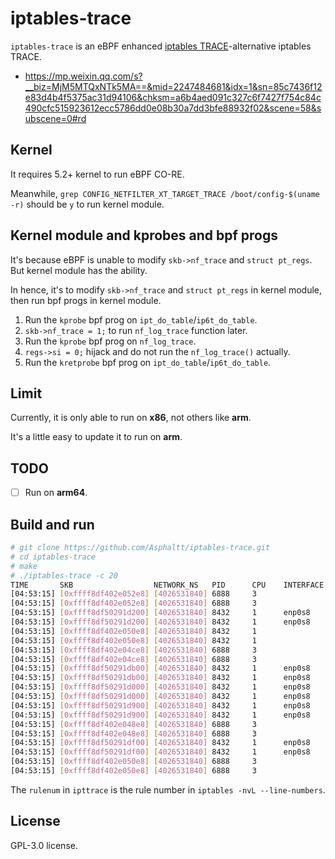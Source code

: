 
# iptables-trace

`iptables-trace` is an eBPF enhanced [iptables TRACE](https://ipset.netfilter.org/iptables-extensions.man.html#lbDX)-alternative iptables TRACE.
- https://mp.weixin.qq.com/s?__biz=MjM5MTQxNTk5MA==&mid=2247484681&idx=1&sn=85c7436f12e83d4b4f5375ac31d94106&chksm=a6b4aed091c327c6f7427f754c84c490cfc515923612ecc5786dd0e08b30a7dd3bfe88932f02&scene=58&subscene=0#rd
## Kernel

It requires 5.2+ kernel to run eBPF CO-RE.

Meanwhile, `grep CONFIG_NETFILTER_XT_TARGET_TRACE /boot/config-$(uname -r)`
should be `y` to run kernel module.

## Kernel module and kprobes and bpf progs

It's because eBPF is unable to modify `skb->nf_trace` and `struct pt_regs`. But kernel module has the ability.

In hence, it's to modify `skb->nf_trace` and `struct pt_regs` in kernel module, then run bpf progs in kernel module.

1. Run the `kprobe` bpf prog on `ipt_do_table`/`ip6t_do_table`.
2. `skb->nf_trace = 1;` to run `nf_log_trace` function later.
3. Run the `kprobe` bpf prog on `nf_log_trace`.
4. `regs->si = 0;` hijack and do not run the `nf_log_trace()` actually.
5. Run the `kretprobe` bpf prog on `ipt_do_table`/`ip6t_do_table`.

## Limit

Currently, it is only able to run on **x86**, not others like **arm**.

It's a little easy to update it to run on **arm**.

## TODO

- [ ] Run on **arm64**.

## Build and run

```bash
# git clone https://github.com/Asphaltt/iptables-trace.git
# cd iptables-trace
# make
# ./iptables-trace -c 20
TIME       SKB                  NETWORK_NS   PID      CPU    INTERFACE          DEST_MAC           IP_LEN PKT_INFO                                               IPTABLES_INFO
[04:53:15] [0xffff8df402e052e8] [4026531840] 6888     3                         00:00:00:00:00:00  264    T_ACK,PSH:192.168.1.138:22->192.168.1.12:53030         ipttrace=[pf=PF_INET in= out=enp0s8 table=filter chain=OUTPUT hook=3 rulenum=1]
[04:53:15] [0xffff8df402e052e8] [4026531840] 6888     3                         00:00:00:00:00:00  264    T_ACK,PSH:192.168.1.138:22->192.168.1.12:53030         iptables=[pf=PF_INET table=filter hook=OUTPUT verdict=ACCEPT cost=77.425µs]
[04:53:15] [0xffff8df50291d200] [4026531840] 8432     1      enp0s8             08:00:27:39:de:94  52     T_PSH:192.168.1.12:53030->192.168.1.138:22             ipttrace=[pf=PF_INET in=enp0s8 out= table=filter chain=INPUT hook=1 rulenum=1]
[04:53:15] [0xffff8df50291d200] [4026531840] 8432     1      enp0s8             08:00:27:39:de:94  52     T_PSH:192.168.1.12:53030->192.168.1.138:22             iptables=[pf=PF_INET table=filter hook=INPUT verdict=ACCEPT cost=36.942µs]
[04:53:15] [0xffff8df402e050e8] [4026531840] 8432     1                         87:ab:0d:ea:d5:19  88     T_ACK,PSH:192.168.1.138:22->192.168.1.12:53030         ipttrace=[pf=PF_INET in= out=enp0s8 table=filter chain=OUTPUT hook=3 rulenum=1]
[04:53:15] [0xffff8df402e050e8] [4026531840] 8432     1                         87:ab:0d:ea:d5:19  88     T_ACK,PSH:192.168.1.138:22->192.168.1.12:53030         iptables=[pf=PF_INET table=filter hook=OUTPUT verdict=ACCEPT cost=40.266µs]
[04:53:15] [0xffff8df402e04ce8] [4026531840] 6888     3                         00:00:00:00:00:00  328    T_ACK,PSH:192.168.1.138:22->192.168.1.12:53030         ipttrace=[pf=PF_INET in= out=enp0s8 table=filter chain=OUTPUT hook=3 rulenum=1]
[04:53:15] [0xffff8df402e04ce8] [4026531840] 6888     3                         00:00:00:00:00:00  328    T_ACK,PSH:192.168.1.138:22->192.168.1.12:53030         iptables=[pf=PF_INET table=filter hook=OUTPUT verdict=ACCEPT cost=84.42µs]
[04:53:15] [0xffff8df50291db00] [4026531840] 8432     1      enp0s8             08:00:27:39:de:94  52     T_PSH:192.168.1.12:53030->192.168.1.138:22             ipttrace=[pf=PF_INET in=enp0s8 out= table=filter chain=INPUT hook=1 rulenum=1]
[04:53:15] [0xffff8df50291db00] [4026531840] 8432     1      enp0s8             08:00:27:39:de:94  52     T_PSH:192.168.1.12:53030->192.168.1.138:22             iptables=[pf=PF_INET table=filter hook=INPUT verdict=ACCEPT cost=38.611µs]
[04:53:15] [0xffff8df50291d000] [4026531840] 8432     1      enp0s8             08:00:27:39:de:94  52     T_PSH:192.168.1.12:53030->192.168.1.138:22             ipttrace=[pf=PF_INET in=enp0s8 out= table=filter chain=INPUT hook=1 rulenum=1]
[04:53:15] [0xffff8df50291d000] [4026531840] 8432     1      enp0s8             08:00:27:39:de:94  52     T_PSH:192.168.1.12:53030->192.168.1.138:22             iptables=[pf=PF_INET table=filter hook=INPUT verdict=ACCEPT cost=40.887µs]
[04:53:15] [0xffff8df50291d900] [4026531840] 8432     1      enp0s8             08:00:27:39:de:94  52     T_PSH:192.168.1.12:53030->192.168.1.138:22             ipttrace=[pf=PF_INET in=enp0s8 out= table=filter chain=INPUT hook=1 rulenum=1]
[04:53:15] [0xffff8df50291d900] [4026531840] 8432     1      enp0s8             08:00:27:39:de:94  52     T_PSH:192.168.1.12:53030->192.168.1.138:22             iptables=[pf=PF_INET table=filter hook=INPUT verdict=ACCEPT cost=48.685µs]
[04:53:15] [0xffff8df402e048e8] [4026531840] 6888     3                         00:00:00:00:00:00  328    T_ACK,PSH:192.168.1.138:22->192.168.1.12:53030         ipttrace=[pf=PF_INET in= out=enp0s8 table=filter chain=OUTPUT hook=3 rulenum=1]
[04:53:15] [0xffff8df402e048e8] [4026531840] 6888     3                         00:00:00:00:00:00  328    T_ACK,PSH:192.168.1.138:22->192.168.1.12:53030         iptables=[pf=PF_INET table=filter hook=OUTPUT verdict=ACCEPT cost=126.368µs]
[04:53:15] [0xffff8df50291df00] [4026531840] 8432     1      enp0s8             08:00:27:39:de:94  52     T_PSH:192.168.1.12:53030->192.168.1.138:22             ipttrace=[pf=PF_INET in=enp0s8 out= table=filter chain=INPUT hook=1 rulenum=1]
[04:53:15] [0xffff8df50291df00] [4026531840] 8432     1      enp0s8             08:00:27:39:de:94  52     T_PSH:192.168.1.12:53030->192.168.1.138:22             iptables=[pf=PF_INET table=filter hook=INPUT verdict=ACCEPT cost=38.087µs]
[04:53:15] [0xffff8df402e050e8] [4026531840] 6888     3                         87:ab:0d:ea:d5:19  1324   T_ACK,PSH:192.168.1.138:22->192.168.1.12:53030         ipttrace=[pf=PF_INET in= out=enp0s8 table=filter chain=OUTPUT hook=3 rulenum=1]
[04:53:15] [0xffff8df402e050e8] [4026531840] 6888     3                         87:ab:0d:ea:d5:19  1324   T_ACK,PSH:192.168.1.138:22->192.168.1.12:53030         iptables=[pf=PF_INET table=filter hook=OUTPUT verdict=ACCEPT cost=40.68µs]
```

The `rulenum` in `ipttrace` is the rule number in `iptables -nvL --line-numbers`.

## License

GPL-3.0 license.
